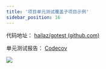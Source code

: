 ```yaml
---
title: '项目单元测试覆盖子项目示例'
sidebar_position: 16
---
```


代码地址： [hailaz/gotest (github.com)](https://github.com/hailaz/gotest)

单元测试报告： [Codecov](https://app.codecov.io/gh/hailaz/gotest/)

![](/markdown/55c4c66beac7b150fad6072661fc8597.png)